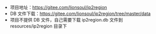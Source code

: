 
- 项目地址：https://gitee.com/lionsoul/ip2region
- DB 文件下载：https://gitee.com/lionsoul/ip2region/tree/master/data
- 项目不提供 DB 文件，自己需要下载 ip2region.db 文件到 resources/ip2region 目录下